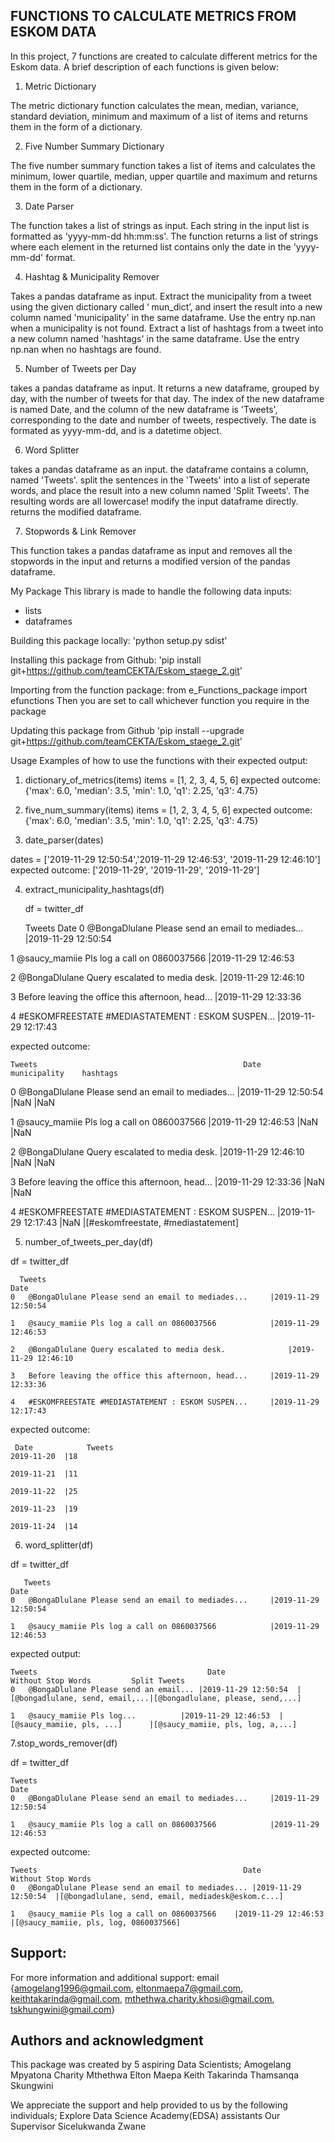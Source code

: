 FUNCTIONS TO CALCULATE METRICS FROM ESKOM DATA
----------------------------------------------



In this project, 7 functions are created to calculate different metrics for the Eskom data. A brief description of each functions is given below:


1. Metric Dictionary

The metric dictionary function calculates the mean, median, variance, standard deviation, minimum and maximum of a list of items and returns them in the form of a dictionary.

2. Five Number Summary Dictionary

The five number summary function takes a list of items and calculates the minimum, lower quartile, median, upper quartile and maximum and returns them in the form of a dictionary.


3. Date Parser

The function takes a list of strings as input. Each string in the input list is formatted as 'yyyy-mm-dd hh:mm:ss'. The function returns a list of strings where each element in the returned list contains only the date in the 'yyyy-mm-dd' format.

4. Hashtag & Municipality Remover

Takes a pandas dataframe as input. Extract the municipality from a tweet using the given dictionary called ‘ mun_dict’, and insert the result into a new column named 'municipality' in the same dataframe. Use the entry np.nan when a municipality is not found. Extract a list of hashtags from a tweet into a new column named 'hashtags' in the same dataframe. Use the entry np.nan when no hashtags are found.

5. Number of Tweets per Day

takes a pandas dataframe as input. It returns a new dataframe, grouped by day, with the number of tweets for that day. The index of the new dataframe is named Date, and the column of the new dataframe is 'Tweets', corresponding to the date and number of tweets, respectively. The date is formated as yyyy-mm-dd, and is a datetime object.

6. Word Splitter

takes a pandas dataframe as an input. the dataframe contains a column, named 'Tweets'. split the sentences in the 'Tweets' into a list of seperate words, and place the result into a new column named 'Split Tweets'. The resulting words are all lowercase! modify the input dataframe directly. returns the modified dataframe.

7. Stopwords & Link Remover

This function takes a pandas dataframe as input and removes all the stopwords in the input and returns a modified version of the pandas dataframe.




My Package
This library is made to handle the following data inputs: 
- lists
- dataframes


Building this package locally:
'python setup.py sdist'


Installing this package from Github:
'pip install git+https://github.com/teamCEKTA/Eskom_staege_2.git'


Importing from the function package:
from e_Functions_package import efunctions
Then you are set to call whichever function you require in the package


Updating this package from Github
'pip install --upgrade git+https://github.com/teamCEKTA/Eskom_staege_2.git'


Usage
Examples of how to use the functions with their expected output:
1. dictionary_of_metrics(items)
   items = [1, 2, 3, 4, 5, 6]
   expected outcome: {'max': 6.0,
                      'median': 3.5, 
                      'min': 1.0, 
                      'q1': 2.25, 
                      'q3': 4.75}
2. five_num_summary(items)
   items = [1, 2, 3, 4, 5, 6]
   expected outcome: {'max': 6.0, 
                      'median': 3.5, 
                      'min': 1.0, 
                      'q1': 2.25, 
                      'q3': 4.75}
 
3. date_parser(dates)

  dates =  ['2019-11-29 12:50:54','2019-11-29 12:46:53', '2019-11-29 12:46:10']
  expected outcome: ['2019-11-29', '2019-11-29', '2019-11-29']


4. extract_municipality_hashtags(df)

   df = twitter_df
   
   	Tweets	                                                  Date
0	@BongaDlulane Please send an email to mediades...    |2019-11-29 12:50:54

1	@saucy_mamiie Pls log a call on 0860037566	     |2019-11-29 12:46:53

2	@BongaDlulane Query escalated to media desk.	     |2019-11-29 12:46:10

3	Before leaving the office this afternoon, head...    |2019-11-29 12:33:36

4	#ESKOMFREESTATE #MEDIASTATEMENT : ESKOM SUSPEN...    |2019-11-29 12:17:43

expected outcome:

	Tweets	                                            Date	         municipality    hashtags
0	@BongaDlulane Please send an email to mediades... |2019-11-29 12:50:54	|NaN	        |NaN

1	@saucy_mamiie Pls log a call on 0860037566	  |2019-11-29 12:46:53	|NaN	        |NaN

2	@BongaDlulane Query escalated to media desk.	  |2019-11-29 12:46:10	|NaN	        |NaN

3	Before leaving the office this afternoon, head... |2019-11-29 12:33:36	|NaN	        |NaN

4	#ESKOMFREESTATE #MEDIASTATEMENT : ESKOM SUSPEN... |2019-11-29 12:17:43	|NaN	        |[#eskomfreestate, #mediastatement]

5. number_of_tweets_per_day(df)

df = twitter_df

      Tweets	                                                       		Date
	0	@BongaDlulane Please send an email to mediades...	  |2019-11-29 12:50:54

	1	@saucy_mamiie Pls log a call on 0860037566	          |2019-11-29 12:46:53

	2	@BongaDlulane Query escalated to media desk.	          |2019-11-29 12:46:10

	3	Before leaving the office this afternoon, head...	  |2019-11-29 12:33:36

	4	#ESKOMFREESTATE #MEDIASTATEMENT : ESKOM SUSPEN...	  |2019-11-29 12:17:43

expected outcome:

     Date       	 Tweets
	2019-11-20	|18

	2019-11-21	|11

	2019-11-22	|25

	2019-11-23	|19

	2019-11-24	|14
	

6. word_splitter(df)

df = twitter_df

       Tweets	                                                       		 Date
	0	@BongaDlulane Please send an email to mediades...	  |2019-11-29 12:50:54

	1	@saucy_mamiie Pls log a call on 0860037566	          |2019-11-29 12:46:53


expected output:

	Tweets	                                  	Date	                    Without Stop Words	       Split Tweets
	0	@BongaDlulane Please send an email... |2019-11-29 12:50:54  |[@bongadlulane, send, email,...|[@bongadlulane, please, send,...]

	1	@saucy_mamiie Pls log... 	      |2019-11-29 12:46:53  |[@saucy_mamiie, pls, ...]	    |[@saucy_mamiie, pls, log, a,...]


7.stop_words_remover(df)

df = twitter_df

    Tweets	                                                       		Date
	0	@BongaDlulane Please send an email to mediades...	  |2019-11-29 12:50:54

	1	@saucy_mamiie Pls log a call on 0860037566	          |2019-11-29 12:46:53


expected outcome:

 	Tweets	                                            Date	            Without Stop Words
	0	@BongaDlulane Please send an email to mediades... |2019-11-29 12:50:54	|[@bongadlulane, send, email, mediadesk@eskom.c...]

	1	@saucy_mamiie Pls log a call on 0860037566	  |2019-11-29 12:46:53	|[@saucy_mamiie, pls, log, 0860037566]

Support:
---------

For more information and additional support:
email {amogelang1996@gmail.com,
       eltonmaepa7@gmail.com,
       keithtakarinda@gmail.com,
       mthethwa.charity.khosi@gmail.com,
       tskhungwini@gmail.com}


Authors and acknowledgment
---------------------------

This package was created by 5 aspiring Data Scientists;
Amogelang Mpyatona
Charity Mthethwa
Elton Maepa
Keith Takarinda
Thamsanqa Skungwini

We appreciate the support and help provided to us by the following individuals;
Explore Data Science Academy(EDSA) assistants
Our Supervisor Sicelukwanda Zwane

